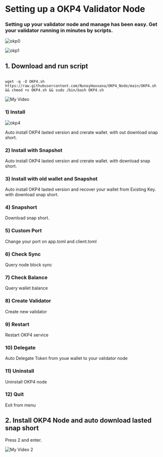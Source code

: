 # Setting up a OKP4 Validator Node

### Setting up your validator node and manage has been easy. Get your validator running in minutes by scripts.

![okp0](https://user-images.githubusercontent.com/83507970/209745213-70879411-8be9-47fc-aa0b-e6d8861ef80b.jpg)

![okp1](https://user-images.githubusercontent.com/83507970/209745250-4c7cbacb-1d3b-46c8-95f3-41e1ca197a3f.jpg)


## 1. Download and run script

```

wget -q -O OKP4.sh https://raw.githubusercontent.com/NunoyHaxxana/OKP4_Node/main/OKP4.sh && chmod +x OKP4.sh && sudo /bin/bash OKP4.sh
```

![My Video](https://user-images.githubusercontent.com/83507970/209659099-75e3517e-1262-492e-9696-2c28e1b352a9.gif)

### 1) Install     
![okp4](https://user-images.githubusercontent.com/83507970/209745514-37023d52-8008-4204-b13c-3f0ac217e7a8.jpg)

Auto install OKP4 lasted version and crerate wallet. with out download snap short.

### 2) Install with Snapshot          
Auto install OKP4 lasted version and crerate wallet. with download snap short.

### 3) Install with old wallet and Snapshot     
Auto install OKP4 lasted version and recover your wallet from Existing Key. with download snap short.

### 4) Snapshort   
Download snap short.

### 5) Custom Port 
Change your port on app.toml and client.toml

### 6) Check Sync  
Query node block sync 

### 7) Check Balance  
Query wallet balance

### 8) Create Validator
Create new validator

### 9) Restart 
Restart OKP4 service

### 10) Delegate
Auto Delegate Token from youe wallet to your validator node

### 11) Uninstall
Uninstall OKP4 node

### 12) Quit
Exit from menu


## 2. Install OKP4 Node and auto download lasted snap short
Press 2 and enter.

![My Video 2](https://user-images.githubusercontent.com/83507970/209662477-bbbc4f2f-a12c-496b-93e1-287ab8875c75.gif)


